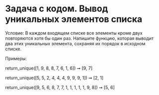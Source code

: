 # Задача с кодом. Вывод уникальных элементов списка
Условие: В каждом входящем списке все элементы кроме двух повторяются хотя бы один раз. Напишите функцию, которая выводит два этих уникальных элемента, сохраняя их порядок в исходном списке.

Примеры: 

return_unique([1, 9, 8, 8, 7, 6, 1, 6]) ➞ [9, 7]

return_unique([5, 5, 2, 4, 4, 4, 9, 9, 9, 1]) ➞ [2, 1]

return_unique([9, 5, 6, 8, 7, 7, 1, 1, 1, 1, 1, 9, 8]) ➞ [5, 6]
